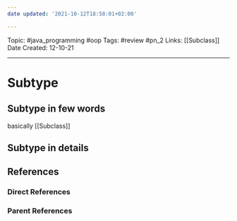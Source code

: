 ```yaml
---
date updated: '2021-10-12T18:58:01+02:00'

---
```


Topic: #java_programming #oop
Tags: #review #pn_2
Links: [[Subclass]]
Date Created: 12-10-21

---

# Subtype

## Subtype in few words

basically [[Subclass]]

## Subtype in details

## References

### Direct References

### Parent References
